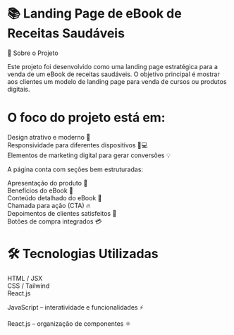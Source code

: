 # 📚 Landing Page de eBook de Receitas Saudáveis
🌟 Sobre o Projeto

Este projeto foi desenvolvido como uma landing page estratégica para a venda de um eBook de receitas saudáveis. O objetivo principal é mostrar aos clientes um modelo de landing page para venda de cursos ou produtos digitais.

# O foco do projeto está em:

Design atrativo e moderno 🎨  
Responsividade para diferentes dispositivos 📱💻  
Elementos de marketing digital para gerar conversões 💡  

A página conta com seções bem estruturadas:

Apresentação do produto 📖  
Benefícios do eBook 🌟  
Conteúdo detalhado do eBook 🥗  
Chamada para ação (CTA) 🔥  
Depoimentos de clientes satisfeitos 💬  
Botões de compra integrados 💳  

# 🛠 Tecnologias Utilizadas

HTML / JSX  
CSS / Tailwind  
React.js  


JavaScript – interatividade e funcionalidades ⚡

React.js – organização de componentes ⚛️
